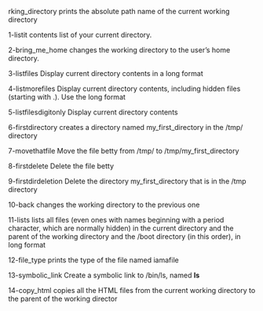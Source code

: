 
rking_directory  prints the absolute path name of the current working directory

1-listit contents list of your current directory.

2-bring_me_home changes the working directory to the user’s home directory.

3-listfiles Display current directory contents in a long format

4-listmorefiles Display current directory contents, including hidden files (starting with .). Use the long format

5-listfilesdigitonly Display current directory contents

6-firstdirectory creates a directory named my_first_directory in the /tmp/ directory

7-movethatfile Move the file betty from /tmp/ to /tmp/my_first_directory

8-firstdelete Delete the file betty

9-firstdirdeletion Delete the directory my_first_directory that is in the /tmp directory

10-back  changes the working directory to the previous one

11-lists lists all files (even ones with names beginning with a period character, which are normally hidden) in the current directory and the parent of the working directory and the /boot directory (in this order), in long format

12-file_type prints the type of the file named iamafile

13-symbolic_link Create a symbolic link to /bin/ls, named __ls__

14-copy_html copies all the HTML files from the current working directory to the parent of the working director
